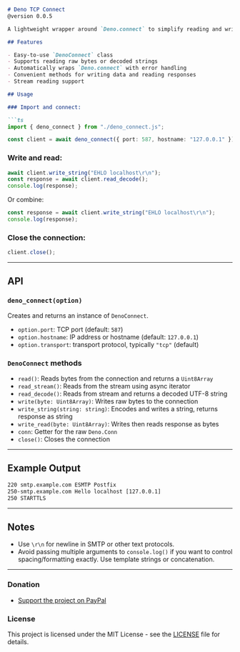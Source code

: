 ```markdown
# Deno TCP Connect
@version 0.0.5

A lightweight wrapper around `Deno.connect` to simplify reading and writing to TCP connections, with helper methods to handle strings and streams.

## Features

- Easy-to-use `DenoConnect` class
- Supports reading raw bytes or decoded strings
- Automatically wraps `Deno.connect` with error handling
- Convenient methods for writing data and reading responses
- Stream reading support

## Usage

### Import and connect:

```ts
import { deno_connect } from "./deno_connect.js";

const client = await deno_connect({ port: 587, hostname: "127.0.0.1" });
```

### Write and read:

```ts
await client.write_string("EHLO localhost\r\n");
const response = await client.read_decode();
console.log(response);
```

Or combine:

```ts
const response = await client.write_string("EHLO localhost\r\n");
console.log(response);
```

### Close the connection:

```ts
client.close();
```

---

## API

### `deno_connect(option)`

Creates and returns an instance of `DenoConnect`.

- `option.port`: TCP port (default: `587`)
- `option.hostname`: IP address or hostname (default: `127.0.0.1`)
- `option.transport`: transport protocol, typically `"tcp"` (default)

### `DenoConnect` methods

- `read()`: Reads bytes from the connection and returns a `Uint8Array`
- `read_stream()`: Reads from the stream using async iterator
- `read_decode()`: Reads from stream and returns a decoded UTF-8 string
- `write(byte: Uint8Array)`: Writes raw bytes to the connection
- `write_string(string: string)`: Encodes and writes a string, returns response as string
- `write_read(byte: Uint8Array)`: Writes then reads response as bytes
- `conn`: Getter for the raw `Deno.Conn`
- `close()`: Closes the connection

---

## Example Output

```txt
220 smtp.example.com ESMTP Postfix
250-smtp.example.com Hello localhost [127.0.0.1]
250 STARTTLS
```

---

## Notes

- Use `\r\n` for newline in SMTP or other text protocols.
- Avoid passing multiple arguments to `console.log()` if you want to control spacing/formatting exactly. Use template strings or concatenation.

---

### Donation

- [Support the project on PayPal](https://paypal.me/aiconeid)

### License

This project is licensed under the MIT License - see the [LICENSE](LICENSE) file for details.
```
